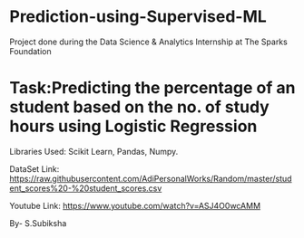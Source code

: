 # Prediction-using-Supervised-ML
Project done during the Data Science & Analytics Internship at The Sparks Foundation 

# Task:Predicting the percentage of an student based on the no. of study hours using Logistic Regression

Libraries Used: Scikit Learn, Pandas, Numpy.

DataSet Link: https://raw.githubusercontent.com/AdiPersonalWorks/Random/master/student_scores%20-%20student_scores.csv

Youtube Link: https://www.youtube.com/watch?v=ASJ4O0wcAMM

By- S.Subiksha
